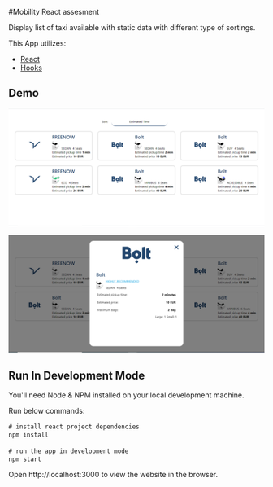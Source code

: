 #Mobility React assesment

Display list of taxi available with static data with different type of sortings.

This App utilizes:

- [React](https://reactjs.org/)
- [Hooks](https://reactjs.org/docs/hooks-intro.html)

## Demo

![Laptop screenshot](src/asset/laptopScreen.png?raw=true)

![Overlay screenshot](src/asset/Overlay.png?raw=true)

## Run In Development Mode

You'll need Node & NPM installed on your local development machine.

Run below commands:

```
# install react project dependencies
npm install

# run the app in development mode
npm start
```

Open http://localhost:3000 to view the website in the browser.
